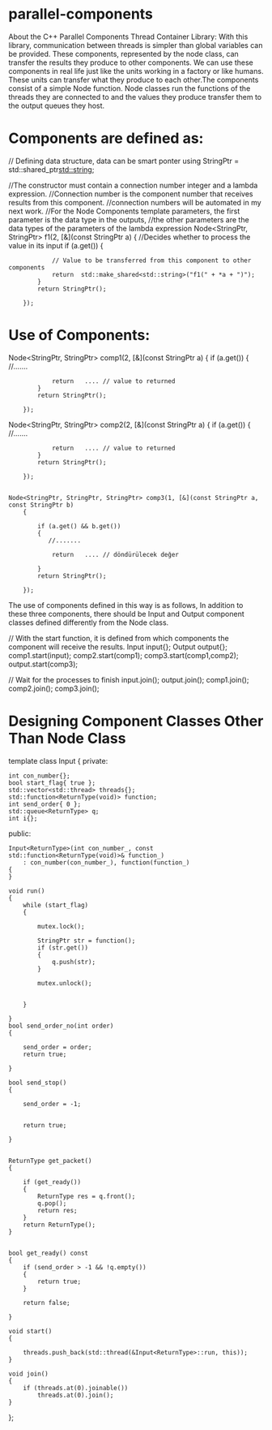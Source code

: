 # parallel-components
About the C++ Parallel Components Thread Container Library:
With this library, communication between threads is simpler than global variables can be provided.
These components, represented by the node class, can transfer the results they produce to other components.
We can use these components in real life just like the units working in a factory or like humans.
These units can transfer what they produce to each other.The components consist of a simple Node function.
Node classes run the functions of the threads they are connected to and the values they produce
transfer them to the output queues they host.


# Components are defined as:

// Defining data structure, data can be smart ponter
using StringPtr = std::shared_ptr<std::string>;

//The constructor must contain a connection number integer and a lambda expression.
//Connection number is the component number that receives results from this component.
//connection numbers will be automated in my next work.
//For the Node Components template parameters, the first parameter is the data type in the outputs, 
//the other parameters are the data types of the parameters of the lambda expression
  Node<StringPtr, StringPtr> f1(2, [&](const StringPtr a) 
        {
            //Decides whether to process the value in its input
            if (a.get())
            {

                // Value to be transferred from this component to other components
                return  std::make_shared<std::string>("f1(" + *a + ")");
            }
            return StringPtr();
       
        });

# Use of Components:

 Node<StringPtr, StringPtr> comp1(2, [&](const StringPtr a)
        {
            if (a.get())
            {
				//.......

                return   .... // value to returned
            }
            return StringPtr();
         
        });

 Node<StringPtr, StringPtr> comp2(2, [&](const StringPtr a)
        {
            if (a.get())
            {
				//.......

                return   .... // value to returned
            }
            return StringPtr();
         
        });


    Node<StringPtr, StringPtr, StringPtr> comp3(1, [&](const StringPtr a, const StringPtr b)
        {
          
            if (a.get() && b.get())
            {
               //.......

                return   .... // döndürülecek değer
            
            }
            return StringPtr();

        });

The use of components defined in this way is as follows,
In addition to these three components,
 there should be Input and Output component classes defined differently from the Node class.

// With the start function, it is defined from which components the component will receive the results.
Input input{};
Output output{};
comp1.start(input);
comp2.start(comp1);
comp3.start(comp1,comp2);
output.start(comp3);


// Wait for the processes to finish
input.join();
output.join();
comp1.join();
comp2.join();
comp3.join();


# Designing Component Classes Other Than Node Class

template <typename ReturnType>
class Input
{
private:

    int con_number{};
    bool start_flag{ true };
    std::vector<std::thread> threads{};
    std::function<ReturnType(void)> function;
    int send_order{ 0 };
    std::queue<ReturnType> q;
    int i{};
public:

    Input<ReturnType>(int con_number_, const std::function<ReturnType(void)>& function_)
        : con_number(con_number_), function(function_)
    {
    }
   
    void run()
    {
        while (start_flag)
        {

            mutex.lock();
            
            StringPtr str = function();
            if (str.get())
            {
                q.push(str);
            }

            mutex.unlock();


        }

    }
    bool send_order_no(int order)
    {

        send_order = order;
        return true;

    }

    bool send_stop()
    {

        send_order = -1;


        return true;

    }


    ReturnType get_packet()
    {

        if (get_ready())
        {
            ReturnType res = q.front();
            q.pop();
            return res;
        }
        return ReturnType();
    }


    bool get_ready() const
    {
        if (send_order > -1 && !q.empty())
        {
            return true;
        }

        return false;

    }

    void start()
    {

        threads.push_back(std::thread(&Input<ReturnType>::run, this));
    }

    void join()
    {
        if (threads.at(0).joinable())
            threads.at(0).join();
    }
};


